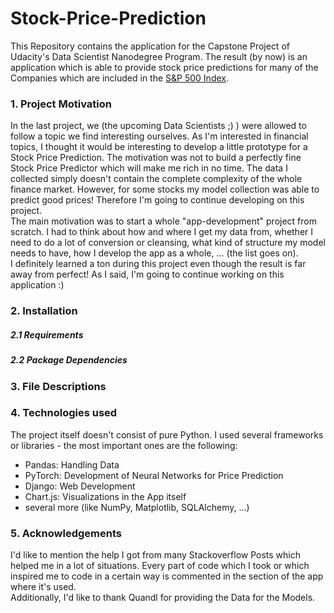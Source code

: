 # Stock-Price-Prediction
This Repository contains the application for the Capstone Project of
Udacity's Data Scientist Nanodegree Program. The result (by now) is an application which 
is able to provide stock price predictions for many of the Companies which are included
in the [S&P 500 Index](https://eu.spindices.com/indices/equity/sp-500).

### 1. Project Motivation
In the last project, we (the upcoming Data Scientists ;) ) were allowed to follow
a topic we find interesting ourselves. As I'm interested in financial topics, I 
thought it would be interesting to develop a little prototype for a Stock Price Prediction.
The motivation was not to build a perfectly fine Stock Price Predictor which will make me 
rich in no time. The data I collected simply doesn't contain the complete complexity of
the whole finance market. However, for some stocks my model collection was able to predict
good prices! Therefore I'm going to continue developing on this project.  
The main motivation was to start a whole "app-development" project from scratch. I had to
think about how and where I get my data from, whether I need to do a lot of conversion or 
cleansing, what kind of structure my model needs to have, how I develop the app as a whole, ... 
(the list goes on).  
I definitely learned a ton during this project even though the result is far away from perfect!
As I said, I'm going to continue working on this application :)

### 2. Installation

##### 2.1 Requirements


##### 2.2 Package Dependencies

### 3. File Descriptions

### 4. Technologies used
The project itself doesn't consist of pure Python. I used several frameworks or libraries - 
the most important ones are the following:
- Pandas: Handling Data
- PyTorch: Development of Neural Networks for Price Prediction
- Django: Web Development
- Chart.js: Visualizations in the App itself
- several more (like NumPy, Matplotlib, SQLAlchemy, ...)

### 5. Acknowledgements
I'd like to mention the help I got from many Stackoverflow Posts which helped me in a lot of
situations. Every part of code which I took or which inspired me to code in a certain way is
commented in the section of the app where it's used.  
Additionally, I'd like to thank Quandl for providing the Data for the Models.